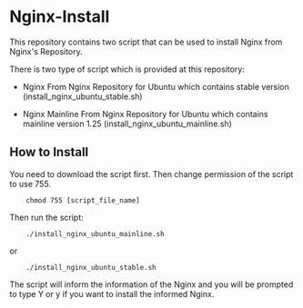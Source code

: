 # Nginx-Install

This repository contains two script that can be used to install Nginx from Nginx's Repository.

There is two type of script which is provided at this repository:


-  Nginx From Nginx Repository for Ubuntu which contains stable version (install_nginx_ubuntu_stable.sh)


-  Nginx Mainline From Nginx Repository for Ubuntu which contains mainline version 1.25 (install_nginx_ubuntu_mainline.sh)


## How to Install

You need to download the script first. Then change permission of the script to use 755.

```
    chmod 755 [script_file_name]
```

Then run the script:
```
    ./install_nginx_ubuntu_mainline.sh
```
or
```
    ./install_nginx_ubuntu_stable.sh
```

The script will inform the information of the Nginx and you will be prompted to type Y or y if you want to install the informed Nginx.